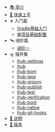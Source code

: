 * [📚 简介](/)
* [🚀 快速上手](gettingStarted.md)
* ✈️ 入门篇
    - [Gradle基础入门](basics/gradleBasic.md 'Gradle基础入门 ')
    - [单项目基础配置](basics/singleBasic.md '单项目基础配置')
* 🛰️ 进阶篇
    - [进阶一](demo.md '置插件仓库、插件版本以及子项目管理 ')
* 🛸 插件集
    - [ihub-settings](iHubSettings.md '置插件仓库、插件版本以及子项目管理 ')
    - [ihub](iHub.md '基础插件，用于配置组件仓库以及一些其他扩展属性 ')
    - [ihub-bom](iHubBom.md '配置项目依赖组件版本以及兼容性管理 ')
    - [ihub-java](iHubJava.md '集成Java相关插件环境、配置一些默认依赖以及兼容性配置 ')
    - [ihub-groovy](iHubGroovy.md '集成Groovy相关插件环境以及配置Groovy默认组件依赖 ')
    - [ihub-publish](iHubPublish.md '集成组件发布相关插件环境，配置发布仓库以及其他默认配置 ')
    - [ihub-test](iHubTest.md '配置测试任务 ')
    - [ihub-verification](iHubVerification.md '配置代码静态检查以及测试用例覆盖率等 ')
    - [ihub-boot](iHubBoot.md '集成spring-boot插件以及镜像默认配置 ')
    - [ihub-native](iHubNative.md '集成spring-native插件以及镜像默认配置 ')
    - [ihub-git-hooks](iHubGitHooks.md '配置GitHooks，可以为git操作配置一些钩子命令 ')
* [📑 说明](explanation.md)
* [🔖 版本](CHANGELOG.md)